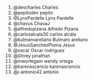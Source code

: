 1. @devcharles Charles
2. @pepitodev pepito
3. @LynxPardelle Lynx Pardelle
4. @chavus ChavaJ
5. @alfredopizana Alfredo Pizana
6. @carlosalcala30 carlos alcala
7. @bulmaroarellano Bulmaro arellano 
8. @JesusSanchezPluma Jesus
9. @oscar Oscar rodriguez
10. @j0nrey jonathan
11. @mwortegam wendy ortega
12. @karenascencio karenascencio
13. @j-antonio42 antonio
